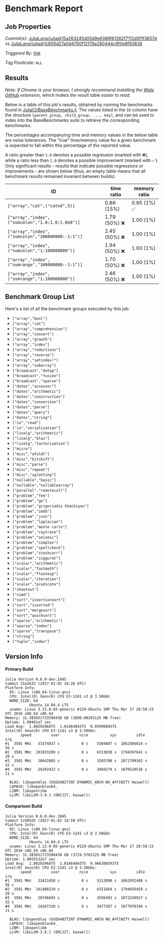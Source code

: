 # Benchmark Report

## Job Properties

*Commit(s):* [JuliaLang/julia@15a263245d05d9e6366f61262f7112d3f1f3657d](https://github.com/JuliaLang/julia/commit/15a263245d05d9e6366f61262f7112d3f1f3657d) vs [JuliaLang/julia@1c605d27a0d4760f12178a280444c9f0e8f93836](https://github.com/JuliaLang/julia/commit/1c605d27a0d4760f12178a280444c9f0e8f93836)

*Triggered By:* [link](https://github.com/JuliaLang/julia/commit/15a263245d05d9e6366f61262f7112d3f1f3657d#commitcomment-20342104)

*Tag Predicate:* `ALL`

## Results

*Note: If Chrome is your browser, I strongly recommend installing the [Wide GitHub](https://chrome.google.com/webstore/detail/wide-github/kaalofacklcidaampbokdplbklpeldpj?hl=en)
extension, which makes the result table easier to read.*

Below is a table of this job's results, obtained by running the benchmarks found in
[JuliaCI/BaseBenchmarks.jl](https://github.com/JuliaCI/BaseBenchmarks.jl). The values
listed in the `ID` column have the structure `[parent_group, child_group, ..., key]`,
and can be used to index into the BaseBenchmarks suite to retrieve the corresponding
benchmarks.

The percentages accompanying time and memory values in the below table are noise tolerances. The "true"
time/memory value for a given benchmark is expected to fall within this percentage of the reported value.

A ratio greater than `1.0` denotes a possible regression (marked with :x:), while a ratio less
than `1.0` denotes a possible improvement (marked with :white_check_mark:). Only significant results - results
that indicate possible regressions or improvements - are shown below (thus, an empty table means that all
benchmark results remained invariant between builds).

| ID | time ratio | memory ratio |
|----|------------|--------------|
| `["array","cat",("catnd",5)]` | 0.86 (15%)  | 0.95 (1%) :white_check_mark: |
| `["array","index",("sumcolon","1.0:1.0:1.0e8")]` | 1.79 (50%) :x: | 1.00 (1%)  |
| `["array","index",("sumcolon","100000000:-1:1")]` | 2.45 (50%) :x: | 1.00 (1%)  |
| `["array","index",("sumcolon","1:100000000")]` | 1.94 (50%) :x: | 1.00 (1%)  |
| `["array","index",("sumrange","100000000:-1:1")]` | 1.70 (50%) :x: | 1.00 (1%)  |
| `["array","index",("sumrange","1:100000000")]` | 2.46 (50%) :x: | 1.00 (1%)  |

## Benchmark Group List

Here's a list of all the benchmark groups executed by this job:

- `["array","bool"]`
- `["array","cat"]`
- `["array","comprehension"]`
- `["array","convert"]`
- `["array","growth"]`
- `["array","index"]`
- `["array","reductions"]`
- `["array","reverse"]`
- `["array","setindex!"]`
- `["array","subarray"]`
- `["broadcast","dotop"]`
- `["broadcast","fusion"]`
- `["broadcast","sparse"]`
- `["dates","accessor"]`
- `["dates","arithmetic"]`
- `["dates","construction"]`
- `["dates","conversion"]`
- `["dates","parse"]`
- `["dates","query"]`
- `["dates","string"]`
- `["io","read"]`
- `["io","serialization"]`
- `["linalg","arithmetic"]`
- `["linalg","blas"]`
- `["linalg","factorization"]`
- `["micro"]`
- `["misc","afoldl"]`
- `["misc","bitshift"]`
- `["misc","parse"]`
- `["misc","repeat"]`
- `["misc","splatting"]`
- `["nullable","basic"]`
- `["nullable","nullablearray"]`
- `["parallel","remotecall"]`
- `["problem","fem"]`
- `["problem","go"]`
- `["problem","grigoriadis khachiyan"]`
- `["problem","imdb"]`
- `["problem","json"]`
- `["problem","laplacian"]`
- `["problem","monte carlo"]`
- `["problem","raytrace"]`
- `["problem","seismic"]`
- `["problem","simplex"]`
- `["problem","spellcheck"]`
- `["problem","stockcorr"]`
- `["problem","ziggurat"]`
- `["scalar","arithmetic"]`
- `["scalar","fastmath"]`
- `["scalar","floatexp"]`
- `["scalar","iteration"]`
- `["scalar","predicate"]`
- `["shootout"]`
- `["simd"]`
- `["sort","insertionsort"]`
- `["sort","issorted"]`
- `["sort","mergesort"]`
- `["sort","quicksort"]`
- `["sparse","arithmetic"]`
- `["sparse","index"]`
- `["sparse","transpose"]`
- `["string"]`
- `["tuple","index"]`

## Version Info

#### Primary Build

```
Julia Version 0.6.0-dev.1845
Commit 15a2632 (2017-01-02 18:26 UTC)
Platform Info:
  OS: Linux (x86_64-linux-gnu)
  CPU: Intel(R) Xeon(R) CPU E3-1241 v3 @ 3.50GHz
  WORD_SIZE: 64
           Ubuntu 14.04.4 LTS
  uname: Linux 3.13.0-85-generic #129-Ubuntu SMP Thu Mar 17 20:50:15 UTC 2016 x86_64 x86_64
Memory: 31.383651733398438 GB (3890.08203125 MB free)
Uptime: 1.90491e7 sec
Load Avg:  1.0029296875  1.0146484375  0.9599609375
Intel(R) Xeon(R) CPU E3-1241 v3 @ 3.50GHz: 
       speed         user         nice          sys         idle          irq
#1  3501 MHz   33374037 s          0 s    5304607 s  1862366024 s         56 s
#2  3501 MHz  101033209 s          0 s    6313038 s  1794397641 s         20 s
#3  3501 MHz   28642885 s          0 s    3585708 s  1871799382 s         32 s
#4  3501 MHz   24202422 s          0 s    3469274 s  1876520516 s         11 s

  BLAS: libopenblas (USE64BITINT DYNAMIC_ARCH NO_AFFINITY Haswell)
  LAPACK: libopenblas64_
  LIBM: libopenlibm
  LLVM: libLLVM-3.9.1 (ORCJIT, haswell)

```

#### Comparison Build

```
Julia Version 0.6.0-dev.1845
Commit 1c605d2 (2017-01-02 18:59 UTC)
Platform Info:
  OS: Linux (x86_64-linux-gnu)
  CPU: Intel(R) Xeon(R) CPU E3-1241 v3 @ 3.50GHz
  WORD_SIZE: 64
           Ubuntu 14.04.4 LTS
  uname: Linux 3.13.0-85-generic #129-Ubuntu SMP Thu Mar 17 20:50:15 UTC 2016 x86_64 x86_64
Memory: 31.383651733398438 GB (3729.5703125 MB free)
Uptime: 1.9055532e7 sec
Load Avg:  1.0029296875  1.0146484375  0.96630859375
Intel(R) Xeon(R) CPU E3-1241 v3 @ 3.50GHz: 
       speed         user         nice          sys         idle          irq
#1  3501 MHz   33421458 s          0 s    5312090 s  1862952488 s         56 s
#2  3501 MHz  101408219 s          0 s    6321664 s  1794656459 s         20 s
#3  3501 MHz   28746045 s          0 s    3595492 s  1872328917 s         32 s
#4  3501 MHz   24287310 s          0 s    3477387 s  1877070194 s         11 s

  BLAS: libopenblas (USE64BITINT DYNAMIC_ARCH NO_AFFINITY Haswell)
  LAPACK: libopenblas64_
  LIBM: libopenlibm
  LLVM: libLLVM-3.9.1 (ORCJIT, haswell)

```
